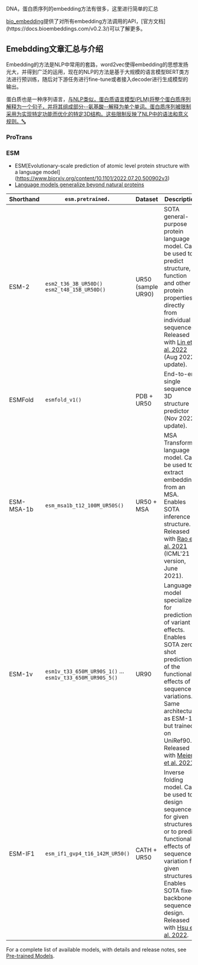 DNA，蛋白质序列的embedding方法有很多，这里进行简单的汇总

[bio_embedding]([https://github.com/sacdallago/bio_embeddings](https://github.com/sacdallago/bio_embeddings))提供了对所有embedding方法调用的API，[官方文档](https://docs.bioembeddings.com/v0.2.3/)可以了解更多。


## Emebdding文章汇总与介绍
Embedding的方法是NLP中常用的套路，word2vec使得embedding的思想发扬光大，并得到广泛的运用，现在的NLP的方法是基于大规模的语言模型BERT类方法进行预训练，随后对下游任务进行fine-tune或者接入decoder进行生成模型的输出。

蛋白质也是一种序列语言，[与NLP类似，蛋白质语言模型(PLM)将整个蛋白质序列解释为一个句子，并将其组成部分--氨基酸--解释为单个单词。蛋白质序列被限制采用为实现特定功能而优化的特定3D结构。这些限制反映了NLP中的语法和意义规则。🔤](zotero://note/u/R5A58A92/)

### ProTrans


### ESM
- ESM[Evolutionary-scale prediction of atomic level protein structure with a language model] (https://www.biorxiv.org/content/10.1101/2022.07.20.500902v3)
- [Language models generalize beyond natural proteins](https://www.biorxiv.org/content/10.1101/2022.12.21.521521v1)

| Shorthand | `esm.pretrained.`           | Dataset | Description  |
|-----------|-----------------------------|---------|--------------|
| ESM-2    | `esm2_t36_3B_UR50D()` `esm2_t48_15B_UR50D()`       | UR50 (sample UR90)  | SOTA general-purpose protein language model. Can be used to predict structure, function and other protein properties directly from individual sequences. Released with [Lin et al. 2022](https://doi.org/10.1101/2022.07.20.500902) (Aug 2022 update). |
| ESMFold   | `esmfold_v1()`         | PDB + UR50 | End-to-end single sequence 3D structure predictor (Nov 2022 update). |
| ESM-MSA-1b| `esm_msa1b_t12_100M_UR50S()` |  UR50 + MSA  | MSA Transformer language model. Can be used to extract embeddings from an MSA. Enables SOTA inference of structure. Released with [Rao et al. 2021](https://www.biorxiv.org/content/10.1101/2021.02.12.430858v2) (ICML'21 version, June 2021).  |
| ESM-1v    | `esm1v_t33_650M_UR90S_1()` ... `esm1v_t33_650M_UR90S_5()`| UR90  | Language model specialized for prediction of variant effects. Enables SOTA zero-shot prediction of the functional effects of sequence variations. Same architecture as ESM-1b, but trained on UniRef90. Released with [Meier et al. 2021](https://doi.org/10.1101/2021.07.09.450648). |
| ESM-IF1  | `esm_if1_gvp4_t16_142M_UR50()` | CATH + UR50 | Inverse folding model. Can be used to design sequences for given structures, or to predict functional effects of sequence variation for given structures. Enables SOTA fixed backbone sequence design. Released with [Hsu et al. 2022](https://doi.org/10.1101/2022.04.10.487779). |

For a complete list of available models, with details and release notes, see [Pre-trained Models](#available-models).
